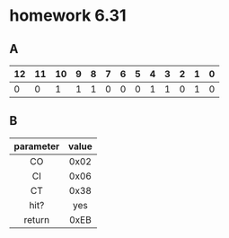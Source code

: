 # homework 6.31

## A
|12|11|10| 9| 8| 7| 6| 5| 4| 3| 2| 1| 0|
|--|--|--| -| -| -| -| -| -| -| -| -| -|
| 0|0 |1 |1 |1 |0 | 0| 0|1 |1 |0 |1 |0 |

## B
| parameter | value 
| :-:		| :-: 	
| CO		| 0x02	
| CI		| 0x06  
| CT		| 0x38	
|hit?		| yes	
|return 	| 0xEB	